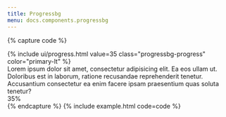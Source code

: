 ```yaml
---
title: Progressbg
menu: docs.components.progressbg
---
```


{% capture code %}
<div class="progressbg">
  {% include ui/progress.html value=35 class="progressbg-progress" color="primary-lt" %}
  <div class="progressbg-text">Lorem ipsum dolor sit amet, consectetur adipisicing elit. Ea eos ullam ut. Doloribus est in laborum, ratione recusandae reprehenderit tenetur. Accusantium consectetur ea enim facere ipsam praesentium quas soluta tenetur?</div>
  <div class="progressbg-value">35%</div>
</div>
{% endcapture %}
{% include example.html code=code %}